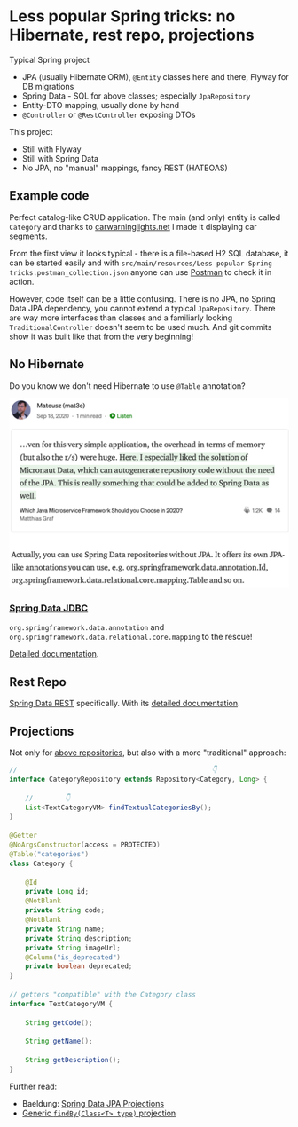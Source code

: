 # Less popular Spring tricks: no Hibernate, rest repo, projections

Typical Spring project

* JPA (usually Hibernate ORM), `@Entity` classes here and there, Flyway for DB migrations
* Spring Data - SQL for above classes; especially `JpaRepository`
* Entity-DTO mapping, usually done by hand
* `@Controller` or `@RestController` exposing DTOs

This project

* Still with Flyway
* Still with Spring Data
* No JPA, no "manual" mappings, fancy REST (HATEOAS)

## Example code

Perfect catalog-like CRUD application. The main (and only) entity is called `Category` and thanks
to [carwarninglights.net](https://carwarninglights.net/car-guide/car-segments/) I made it displaying car segments.

From the first view it looks typical - there is a file-based H2 SQL database, it can be started easily and
with `src/main/resources/Less popular Spring tricks.postman_collection.json` anyone can
use [Postman](https://www.postman.com/) to check it in action.

However, code itself can be a little confusing. There is no JPA, no Spring Data JPA dependency, you cannot extend a
typical `JpaRepository`. There are way more interfaces than classes and a familiarly looking `TraditionalController`
doesn't seem to be used much. And git commits show it was built like that from the very beginning!

## No Hibernate

Do you know we don't need Hibernate to use `@Table` annotation?

[![Spring Data JDBC comment](./jdbc.png)](https://betterprogramming.pub/which-java-microservice-framework-should-you-choose-in-2020-4e306a478e58)

### [Spring Data JDBC](https://spring.io/projects/spring-data-jdbc)

`org.springframework.data.annotation` and `org.springframework.data.relational.core.mapping` to the rescue!

[Detailed documentation](https://docs.spring.io/spring-data/jdbc/docs/current/reference/html/#reference).

## Rest Repo

[Spring Data REST](https://spring.io/projects/spring-data-rest) specifically. With
its [detailed documentation](https://docs.spring.io/spring-data/rest/docs/current/reference/html/#reference).

## Projections

Not only
for [above repositories](https://docs.spring.io/spring-data/rest/docs/current/reference/html/#projections-excerpts), but
also with a more "traditional" approach:

```java
//                                                 👇
interface CategoryRepository extends Repository<Category, Long> {

    //        👇
    List<TextCategoryVM> findTextualCategoriesBy();
}

@Getter
@NoArgsConstructor(access = PROTECTED)
@Table("categories")
class Category {

    @Id
    private Long id;
    @NotBlank
    private String code;
    @NotBlank
    private String name;
    private String description;
    private String imageUrl;
    @Column("is_deprecated")
    private boolean deprecated;
}

// getters "compatible" with the Category class
interface TextCategoryVM {

    String getCode();

    String getName();

    String getDescription();
}
```

Further read:

* Baeldung: [Spring Data JPA Projections](https://www.baeldung.com/spring-data-jpa-projections)
* [Generic `findBy(Class<T> type)` projection](https://stackoverflow.com/questions/48441324/spring-data-jpa-generic-projection-findall)
